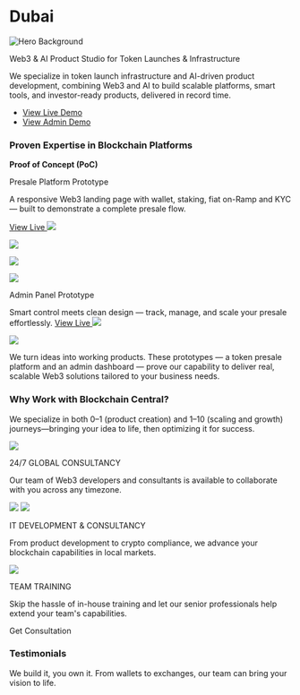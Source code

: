 # Dubai

![Hero Background](<.gitbook/assets/hero_bg main.png>)

Web3 & AI Product Studio for Token Launches & Infrastructure

We specialize in token launch infrastructure and AI-driven product development, combining Web3 and AI to build scalable platforms, smart tools, and investor-ready products, delivered in record time.

* [View Live Demo](https://web3payhub.io/)
* [View Admin Demo](https://admin.web3payhub.io/)

### Proven Expertise in Blockchain Platforms

**Proof of Concept (PoC)**

Presale Platform Prototype

A responsive Web3 landing page with wallet, staking, fiat on-Ramp and KYC — built to demonstrate a complete presale flow.

[View Live ![](.gitbook/assets/arrow__right.svg)](https://web3payhub.io/)

![](<.gitbook/assets/laptop_cf compressed.png>)

![](<.gitbook/assets/mobile_cf compressed.png>)

![](<.gitbook/assets/laptop_admin compressed.png>)

Admin Panel Prototype

Smart control meets clean design — track, manage, and scale your presale effortlessly. [View Live ![](.gitbook/assets/arrow__right.svg)](https://admin.web3payhub.io/)

![](<.gitbook/assets/mobile_admin compressed.png>)

We turn ideas into working products. These prototypes — a token presale platform and an admin dashboard — prove our capability to deliver real, scalable Web3 solutions tailored to your business needs.

### Why Work with Blockchain Central?

We specialize in both 0–1 (product creation) and 1–10 (scaling and growth) journeys—bringing your idea to life, then optimizing it for success.

![](<.gitbook/assets/bc icon.svg>)

24/7 GLOBAL CONSULTANCY

Our team of Web3 developers and consultants is available to collaborate with you across any timezone.

![](<.gitbook/assets/code folder.svg>) ![](.gitbook/assets/cloud.svg)

IT DEVELOPMENT & CONSULTANCY

From product development to crypto compliance, we advance your blockchain capabilities in local markets.

![](.gitbook/assets/solar.svg)

TEAM TRAINING

Skip the hassle of in-house training and let our senior professionals help extend your team's capabilities.

Get Consultation

### Testimonials

We build it, you own it. From wallets to exchanges, our team can bring your vision to life.
